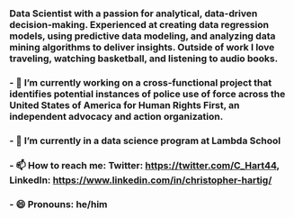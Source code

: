 ### Data Scientist with a passion for analytical, data-driven decision-making. Experienced at creating data regression models, using predictive data modeling, and analyzing data mining algorithms to deliver insights. Outside of work I love traveling, watching basketball, and listening to audio books. 

### - 🔭 I’m currently working on a cross-functional project that identifies potential instances of police use of force across the United States of America for Human Rights First, an independent advocacy and action organization. 
### - 🌱 I’m currently in a data science program at Lambda School
### - 📫 How to reach me: Twitter: https://twitter.com/C_Hart44, LinkedIn: https://www.linkedin.com/in/christopher-hartig/
### - 😄 Pronouns: he/him

<!--
**ChrisHartig44/ChrisHartig44** is a ✨ _special_ ✨ repository because its `README.md` (this file) appears on your GitHub profile.
